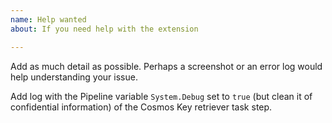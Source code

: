 ```yaml
---
name: Help wanted
about: If you need help with the extension

---
```


Add as much detail as possible. 
Perhaps a screenshot or an error log would help understanding your issue.

Add log with the Pipeline variable `System.Debug` set to `true` (but clean it of confidential information) of the Cosmos Key retriever task step.
